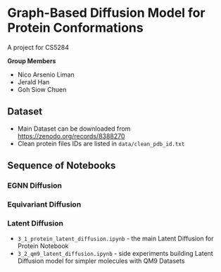 # Graph-Based Diffusion Model for Protein Conformations
A project for CS5284

**Group Members**
- Nico Arsenio Liman
- Jerald Han
- Goh Siow Chuen

## Dataset
- Main Dataset can be downloaded from https://zenodo.org/records/8388270
- Clean protein files IDs are listed in `data/clean_pdb_id.txt`

## Sequence of Notebooks
### EGNN Diffusion

### Equivariant Diffusion


### Latent Diffusion 
- `3_1_protein_latent_diffusion.ipynb` - the main Latent Diffusion for Protein Notebook
- `3_2_qm9_latent_diffusion.ipynb` - side experiments building Latent Diffusion model for simpler molecules with QM9 Datasets